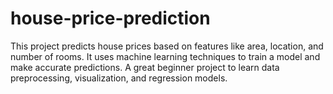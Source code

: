 # house-price-prediction

This project predicts house prices based on features like area, location, and number of rooms. It uses machine learning techniques to train a model and make accurate predictions. A great beginner project to learn data preprocessing, visualization, and regression models.